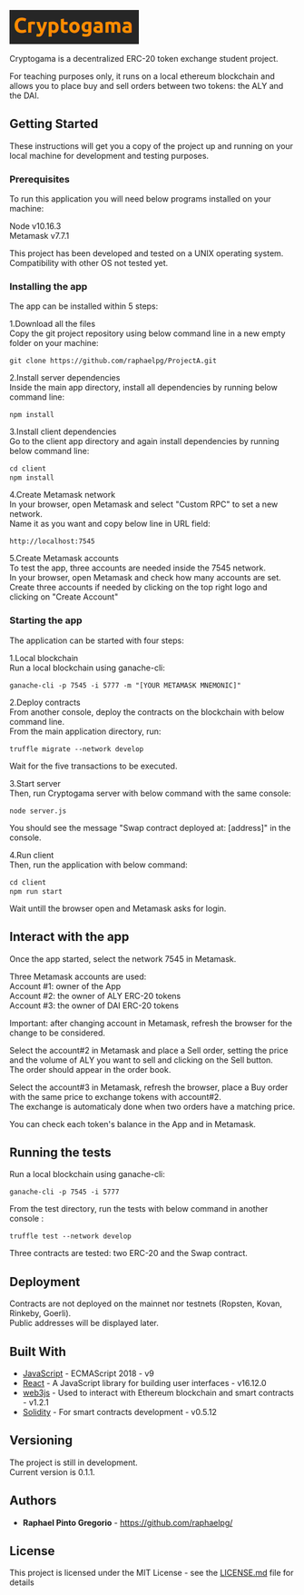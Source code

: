 ![Cryptogama title](https://github.com/raphaelpg/Cryptogama/blob/master/images/Title.PNG)

Cryptogama is a decentralized ERC-20 token exchange student project.  

For teaching purposes only, it runs on a local ethereum blockchain and allows you to place buy and sell orders between two tokens: the ALY and the DAI.

## Getting Started

These instructions will get you a copy of the project up and running on your local machine for development and testing purposes.  


### Prerequisites

To run this application you will need below programs installed on your machine:

Node v10.16.3  
Metamask v7.7.1  

This project has been developed and tested on a UNIX operating system.  
Compatibility with other OS not tested yet.


### Installing the app

The app can be installed within 5 steps:  

1.Download all the files  
Copy the git project repository using below command line in a new empty folder on your machine:  

```
git clone https://github.com/raphaelpg/ProjectA.git
```


2.Install server dependencies  
Inside the main app directory, install all dependencies by running below command line:  

```
npm install
```


3.Install client dependencies  
Go to the client app directory and again install dependencies by running below command line:  

```
cd client
npm install
```


4.Create Metamask network  
In your browser, open Metamask and select "Custom RPC" to set a new network.  
Name it as you want and copy below line in URL field:  

```
http://localhost:7545
```


5.Create Metamask accounts  
To test the app, three accounts are needed inside the 7545 network.  
In your browser, open Metamask and check how many accounts are set.  
Create three accounts if needed by clicking on the top right logo and clicking on "Create Account"  




### Starting the app

The application can be started with four steps:

1.Local blockchain  
Run a local blockchain using ganache-cli:

```
ganache-cli -p 7545 -i 5777 -m "[YOUR METAMASK MNEMONIC]"
```


2.Deploy contracts  
From another console, deploy the contracts on the blockchain with below command line.  
From the main application directory, run:

```
truffle migrate --network develop
```
Wait for the five transactions to be executed.



3.Start server  
Then, run Cryptogama server with below command with the same console:

```
node server.js
```
You should see the message "Swap contract deployed at: [address]" in the console.



4.Run client  
Then, run the application with below command:

```
cd client
npm run start
```
Wait untill the browser open and Metamask asks for login.



## Interact with the app

Once the app started, select the network 7545 in Metamask.

Three Metamask accounts are used:  
	Account #1: owner of the App  
	Account #2: the owner of ALY ERC-20 tokens  
	Account #3: the owner of DAI ERC-20 tokens  

Important: after changing account in Metamask, refresh the browser for the change to be considered.  

Select the account#2 in Metamask and place a Sell order, setting the price and the volume of ALY you want to sell and clicking on the Sell button.  
The order should appear in the order book.

Select the account#3 in Metamask, refresh the browser, place a Buy order with the same price to exchange tokens with account#2.  
The exchange is automaticaly done when two orders have a matching price.

You can check each token's balance in the App and in Metamask.



## Running the tests


Run a local blockchain using ganache-cli:

```
ganache-cli -p 7545 -i 5777
```

From the test directory, run the tests with below command in another console :

```
truffle test --network develop
```

Three contracts are tested: two ERC-20 and the Swap contract.


## Deployment

Contracts are not deployed on the mainnet nor testnets (Ropsten, Kovan, Rinkeby, Goerli).  
Public addresses will be displayed later.


## Built With

* [JavaScript](https://developer.mozilla.org/en-US/docs/Web/JavaScript) - ECMAScript 2018 - v9  
* [React](https://reactjs.org/) - A JavaScript library for building user interfaces - v16.12.0  
* [web3js](https://web3js.readthedocs.io/en/v1.2.1/web3.html) - Used to interact with Ethereum blockchain and smart contracts - v1.2.1  
* [Solidity](https://solidity.readthedocs.io/en/v0.6.0/#) - For smart contracts development - v0.5.12  


## Versioning

The project is still in development.  
Current version is 0.1.1.  


## Authors

* **Raphael Pinto Gregorio** - https://github.com/raphaelpg/


## License

This project is licensed under the MIT License - see the [LICENSE.md](LICENSE.md) file for details